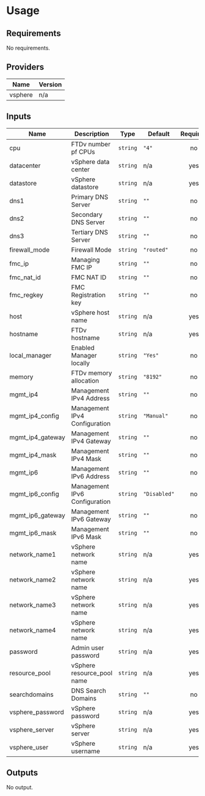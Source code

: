 # Usage
<!--- BEGIN_TF_DOCS --->
## Requirements

No requirements.

## Providers

| Name | Version |
|------|---------|
| vsphere | n/a |

## Inputs

| Name | Description | Type | Default | Required |
|------|-------------|------|---------|:--------:|
| cpu | FTDv number pf CPUs | `string` | `"4"` | no |
| datacenter | vSphere data center | `string` | n/a | yes |
| datastore | vSphere datastore | `string` | n/a | yes |
| dns1 | Primary DNS Server | `string` | `""` | no |
| dns2 | Secondary DNS Server | `string` | `""` | no |
| dns3 | Tertiary DNS Server | `string` | `""` | no |
| firewall\_mode | Firewall Mode | `string` | `"routed"` | no |
| fmc\_ip | Managing FMC IP | `string` | `""` | no |
| fmc\_nat\_id | FMC NAT ID | `string` | `""` | no |
| fmc\_regkey | FMC Registration key | `string` | `""` | no |
| host | vSphere host name | `string` | n/a | yes |
| hostname | FTDv hostname | `string` | n/a | yes |
| local\_manager | Enabled Manager locally | `string` | `"Yes"` | no |
| memory | FTDv memory allocation | `string` | `"8192"` | no |
| mgmt\_ip4 | Management IPv4 Address | `string` | `""` | no |
| mgmt\_ip4\_config | Management IPv4 Configuration | `string` | `"Manual"` | no |
| mgmt\_ip4\_gateway | Management IPv4 Gateway | `string` | `""` | no |
| mgmt\_ip4\_mask | Management IPv4 Mask | `string` | `""` | no |
| mgmt\_ip6 | Management IPv6 Address | `string` | `""` | no |
| mgmt\_ip6\_config | Management IPv6 Configuration | `string` | `"Disabled"` | no |
| mgmt\_ip6\_gateway | Management IPv6 Gateway | `string` | `""` | no |
| mgmt\_ip6\_mask | Management IPv6 Mask | `string` | `""` | no |
| network\_name1 | vSphere network name | `string` | n/a | yes |
| network\_name2 | vSphere network name | `string` | n/a | yes |
| network\_name3 | vSphere network name | `string` | n/a | yes |
| network\_name4 | vSphere network name | `string` | n/a | yes |
| password | Admin user password | `string` | n/a | yes |
| resource\_pool | vSphere resource\_pool name | `string` | n/a | yes |
| searchdomains | DNS Search Domains | `string` | `""` | no |
| vsphere\_password | vSphere password | `string` | n/a | yes |
| vsphere\_server | vSphere server | `string` | n/a | yes |
| vsphere\_user | vSphere username | `string` | n/a | yes |

## Outputs

No output.

<!--- END_TF_DOCS --->
